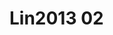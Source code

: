 # Lin2013 02
<a name="material" />
<script type="application/ld+json">

  {
    "@context": "https://schema.org/",
    "@type": "ChemicalSubstance",
    "http://purl.org/dc/terms/conformsTo":
      {
        "@type": "CreativeWork",
        "@id": "https://bioschemas.org/profiles/ChemicalSubstance/0.4-RELEASE/"
      },
    "@id": "https://egonw.github.io/nanowiki/nanowiki449.html#material",
    "name": "Lin2013 02",
    "sameAs: "http://127.0.0.1/mediawiki/index.php/Special:URIResolver/Lin2013_02"
  }
</script>


